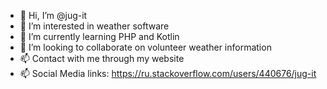 - 👋 Hi, I’m @jug-it
- 👀 I’m interested in weather software
- 🌱 I’m currently learning PHP and Kotlin
- 💞️ I’m looking to collaborate on volunteer weather information
- 📫 Contact with me through my website
- 📫 Social Media links: https://ru.stackoverflow.com/users/440676/jug-it

<!---
jug-it/jug-it is a ✨ special ✨ repository because its `README.md` (this file) appears on your GitHub profile.
You can click the Preview link to take a look at your changes.
--->
